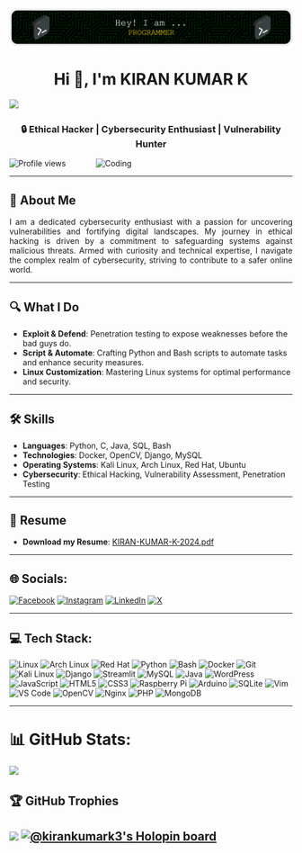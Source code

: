 <div align="center">
  <img src="https://github.com/KIRAN-KUMAR-K3/badges/blob/main/BANNER7.png" alt="Logo">
</div>
<h1 align="center">Hi 👋, I'm KIRAN KUMAR K</h1>

<a href="https://github.com/404"><img src="https://user-images.githubusercontent.com/73097560/115834477-dbab4500-a447-11eb-908a-139a6edaec5c.gif"></a>
<h3><p align="center"><b>🔒 Ethical Hacker | Cybersecurity Enthusiast | Vulnerability Hunter</b></p></h3>

<img align="right" alt="Coding" width="350" src="https://media.tenor.com/rePDfDWO3XoAAAAd/hacking.gif">

<p align="left"> 
  <img src="https://komarev.com/ghpvc/?username=kiran-kumar-k3&label=Profile%20views&color=0e75b6&style=flat" alt="Profile views">
</p>

---
## 🚀 About Me
<div style="text-align: justify;">
I am a dedicated cybersecurity enthusiast with a passion for uncovering vulnerabilities and fortifying digital landscapes. My journey in ethical hacking is driven by a commitment to safeguarding systems against malicious threats. Armed with curiosity and technical expertise, I navigate the complex realm of cybersecurity, striving to contribute to a safer online world.
</div>

---
## 🔍 What I Do

- **Exploit & Defend**: Penetration testing to expose weaknesses before the bad guys do.
- **Script & Automate**: Crafting Python and Bash scripts to automate tasks and enhance security measures.
- **Linux Customization**: Mastering Linux systems for optimal performance and security.

---

## 🛠️ Skills
- **Languages**: Python, C, Java, SQL, Bash
- **Technologies**: Docker, OpenCV, Django, MySQL
- **Operating Systems**: Kali Linux, Arch Linux, Red Hat, Ubuntu
- **Cybersecurity**: Ethical Hacking, Vulnerability Assessment, Penetration Testing

---
## 📄 Resume
- **Download my Resume**: [KIRAN-KUMAR-K-2024.pdf](https://github.com/KIRAN-KUMAR-K3/KIRAN-KUMAR-K3/blob/main/KIRAN-KUMAR-K-2024.pdf)
---
## 🌐 Socials:
[![Facebook](https://img.shields.io/badge/Facebook-%231877F2.svg?logo=Facebook&logoColor=white)](https://www.facebook.com/kirankumar.k.56211)
[![Instagram](https://img.shields.io/badge/Instagram-%23E4405F.svg?logo=Instagram&logoColor=white)](https://instagram.com/kirankumar.k0000)
[![LinkedIn](https://img.shields.io/badge/LinkedIn-%230077B5.svg?logo=linkedin&logoColor=white)](https://linkedin.com/in/kiran-kumar-k3)
[![X](https://img.shields.io/badge/X-black.svg?logo=X&logoColor=white)](https://x.com/KIRAN_KUMAR_K3) 

---
## 💻 Tech Stack:
![Linux](https://img.shields.io/badge/Linux-%23FCC624.svg?style=flat&logo=linux&logoColor=black)
![Arch Linux](https://img.shields.io/badge/Arch_Linux-%231793D1.svg?style=flat&logo=arch-linux&logoColor=white)
![Red Hat](https://img.shields.io/badge/Red_Hat-%23EE0000.svg?style=flat&logo=red-hat&logoColor=white)
![Python](https://img.shields.io/badge/Python-%23FFD43B.svg?style=flat&logo=python&logoColor=blue)
![Bash](https://img.shields.io/badge/Bash-%23121011.svg?style=flat&logo=gnu-bash&logoColor=white)
![Docker](https://img.shields.io/badge/Docker-%230db7ed.svg?style=flat&logo=docker&logoColor=white)
![Git](https://img.shields.io/badge/Git-%23F05032.svg?style=flat&logo=git&logoColor=white)
![Kali Linux](https://img.shields.io/badge/Kali_Linux-%23557C94.svg?style=flat&logo=kalilinux&logoColor=white)
![Django](https://img.shields.io/badge/Django-%23092E20.svg?style=flat&logo=django&logoColor=white)
![Streamlit](https://img.shields.io/badge/Streamlit-%FF4B4B.svg?style=flat&logo=streamlit&logoColor=white)
![MySQL](https://img.shields.io/badge/MySQL-%2300f.svg?style=flat&logo=mysql&logoColor=white)
![Java](https://img.shields.io/badge/Java-%23ED8B00.svg?style=flat&logo=java&logoColor=white)
![WordPress](https://img.shields.io/badge/WordPress-%23117AC9.svg?style=flat&logo=wordpress&logoColor=white)
![JavaScript](https://img.shields.io/badge/JavaScript-%23F7DF1E.svg?style=flat&logo=javascript&logoColor=black)
![HTML5](https://img.shields.io/badge/HTML5-%23E34F26.svg?style=flat&logo=html5&logoColor=white)
![CSS3](https://img.shields.io/badge/CSS3-%231572B6.svg?style=flat&logo=css3&logoColor=white)
![Raspberry Pi](https://img.shields.io/badge/Raspberry_Pi-%23A22846.svg?style=flat&logo=raspberry-pi&logoColor=white)
![Arduino](https://img.shields.io/badge/Arduino-%2300979D.svg?style=flat&logo=arduino&logoColor=white)
![SQLite](https://img.shields.io/badge/SQLite-%2307405E.svg?style=flat&logo=sqlite&logoColor=white)
![Vim](https://img.shields.io/badge/Vim-%2311AB00.svg?style=flat&logo=vim&logoColor=white)
![VS Code](https://img.shields.io/badge/VS_Code-%23007ACC.svg?style=flat&logo=visual-studio-code&logoColor=white)
![OpenCV](https://img.shields.io/badge/OpenCV-%23white.svg?style=flat&logo=opencv&logoColor=5C3EE8)
![Nginx](https://img.shields.io/badge/Nginx-%23009639.svg?style=flat&logo=nginx&logoColor=white)
![PHP](https://img.shields.io/badge/PHP-%23777BB4.svg?style=flat&logo=php&logoColor=white)
![MongoDB](https://img.shields.io/badge/MongoDB-%2347A248.svg?style=flat&logo=mongodb&logoColor=white)

---
# 📊 GitHub Stats:
![](https://github-readme-streak-stats.herokuapp.com/?user=KIRAN-KUMAR-K3&theme=highcontrast&hide_border=false)

## 🏆 GitHub Trophies
![](https://github-profile-trophy.vercel.app/?username=KIRAN-KUMAR-K3&theme=juicyfresh&no-frame=false&no-bg=false&margin-w=4)
[![@kirankumark3's Holopin board](https://holopin.me/kirankumark3)](https://holopin.io/@kirankumark3)
---
